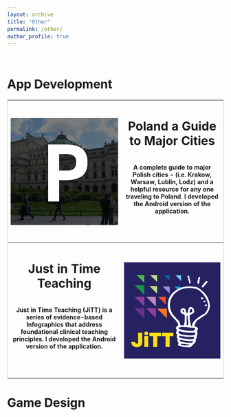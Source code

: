 ```yaml
---
layout: archive
title: "Other"
permalink: /other/
author_profile: true
---
```


<br/>

# App Development

<table style="border: 1px solid #CCC; border-collapse: collapse;">
  <tr>
  <th>
  <img align="left" src="../files/other/poland_icon.png">
  </th>
  <th>

<h1>Poland a Guide to Major Cities</h1>
<br/>
A complete guide to major Polish cities - (i.e. Krakow, Warsaw, Lublin, Lodz) and a helpful resource for any one traveling to Poland. I developed the Android version of the application.

<br/><br/>

  <a href="https://play.google.com/store/apps/details?id=net.multieducator.poland&hl=en&gl=US" rel="permalink"><i class="fab fa-google-play zoom fa-3x" aria-hidden="true"></i></a>

  <a href="https://apps.apple.com/us/app/poland-a-guide-to-major-cities-and-jewish-sites/id901499355" rel="permalink"><i class="fab fa-app-store-ios zoom" aria-hidden="true"></i></a>

  </th>
  </tr>
  <tr>
  <th>

<h1>Just in Time Teaching</h1>
<br/>
Just in Time Teaching (JiTT) is a series of evidence-based Infographics that address foundational clinical teaching principles. I developed the Android version of the application.

<br/><br/>

<a href="https://play.google.com/store/apps/details?id=com.multieducator.jitt&hl=en&gl=US" rel="permalink"><i class="fab fa-google-play zoom" aria-hidden="true"></i></a>

<a href="https://apps.apple.com/us/app/jitt-infographics/id1536470883" rel="permalink"><i class="fab fa-app-store-ios zoom" aria-hidden="true"></i></a>

  </th>
  <th>
  <img align="right" src="../files/other/jitt_icon.png">
  </th>
  </tr>
</table>

# Game Design
